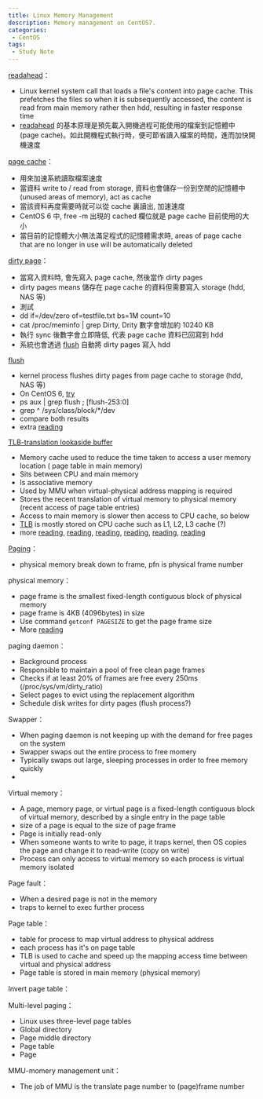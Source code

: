 ```yaml
---
title: Linux Memory Management
description: Memory management on CentOS7.
categories:
 - CentOS
tags:
 - Study Note
---
```


[readahead](https://en.wikipedia.org/wiki/Readahead)：
 - Linux kernel system call that loads a file's content into page cache.  This prefetches the files so when it is subsequently accessed, the content is read from main memory rather then hdd, resulting in faster response time
 - [readahead](http://blog.nutsfactory.net/2008/09/09/readahead-on-eeepc/) 的基本原理是預先載入開機過程可能使用的檔案到記憶體中 (page cache)。如此開機程式執行時，便可節省讀入檔案的時間，進而加快開機速度

[page cache](https://www.thomas-krenn.com/en/wiki/Linux_Page_Cache_Basics)：
 - 用來加速系統讀取檔案速度
 - 當資料 write to / read from storage, 資料也會儲存一份到空閒的記憶體中 (unused areas of memory), act as cache
 - 當該資料再度需要時就可以從 cache 裏讀出, 加速速度
 - CentOS 6 中, free -m 出現的 cached 欄位就是 page cache 目前使用的大小
 - 當目前的記憶體大小無法滿足程式的記憶體需求時, areas of page cache that are no longer in use will be automatically deleted

[dirty page](https://www.thomas-krenn.com/en/wiki/Linux_Page_Cache_Basics)：
 - 當寫入資料時, 會先寫入 page cache, 然後當作 dirty pages
 - dirty pages means 儲存在 page cache 的資料但需要寫入 storage (hdd, NAS 等)
 - 測試
  - dd if=/dev/zero of=testfile.txt bs=1M count=10
  - cat /proc/meminfo \| grep Dirty, Drity 數字會增加約 10240 KB
  - 執行 sync 後數字會立即降低, 代表 page cache 資料已回寫到 hdd
  - 系統也會透過 [flush](https://stackoverflow.com/questions/25859996/what-does-flush-2530-in-iotop-file-on-rhel) 自動將 dirty pages 寫入 hdd

[flush](https://stackoverflow.com/questions/25859996/what-does-flush-2530-in-iotop-file-on-rhel)
 - kernel process flushes dirty pages from page cache to storage (hdd, NAS 等)
 - On CentOS 6, [try](https://serverfault.com/questions/500833/what-is-causing-these-flush-processes)
  - ps aux \| grep flush ; [flush-253:0]
  - grep ^ /sys/class/block/\*/dev
  - compare both results
  - extra [reading](https://lwn.net/Articles/326552/)

[TLB-translation lookaside buffer](https://en.wikipedia.org/wiki/Translation_lookaside_buffer)
 - Memory cache used to reduce the time taken to access a user memory location ( page table in main memory)
 - Sits between CPU and main memory
 - Is associative memory
 - Used by MMU when virtual-physical address mapping is required
 - Stores the recent translation of virtual memory to physical memory (recent access of page table entries)
 - Access to main memory is slower then access to CPU cache, so below
 - [TLB](http://www.cis.upenn.edu/~lee/03cse380/lectures/ln11-vm-v6.4pp.pdf) is mostly stored on CPU cache such as L1, L2, L3 cache (?)
 - more [reading](http://www.cs.iit.edu/~cs561/cs351/VM/TLB.html), [reading](https://www.quora.com/Where-in-the-computer-architecture-is-the-page-table-stored-in), [reading](https://whatis.techtarget.com/definition/translation-look-aside-buffer-TLB), [reading](http://blog.xuite.net/tzeng015/twblog/113272471-MMU+%28%E8%BD%89%E9%8C%84%E6%96%BC%E5%A4%A7%E9%BB%91%E7%8B%97%29), [reading](https://www.cnblogs.com/pengdonglin137/p/3362274.html), [reading](https://www.geeksforgeeks.org/whats-difference-between-cpu-cache-and-tlb/)

[Paging](http://mropengate.blogspot.com/2015/01/operating-system-ch8-memory-management.html?m=1)：
 - physical memory break down to frame,  pfn is physical frame number

physical memory：
 - page frame is the smallest fixed-length contiguous block of physical memory
 - page frame is 4KB (4096bytes) in size
 - Use command `getconf PAGESIZE` to get the page frame size
 - More [reading](https://en.wikibooks.org/wiki/The_Linux_Kernel/Memory)

paging daemon：
 - Background process
 - Responsible to maintain a pool of free clean page frames
 - Checks if at least 20% of frames are free every 250ms (/proc/sys/vm/dirty_ratio)
  - Select pages to evict using the replacement algorithm
  - Schedule disk writes for dirty pages (flush process?)

Swapper：
 - When paging daemon is not keeping up with the demand for free pages on the system
 - Swapper swaps out the entire process to free momery
 - Typically swaps out large, sleeping processes in order to free memory quickly
 -

Virtual memory：
 - A page, memory page, or virtual page is a fixed-length contiguous block of virtual memory, described by a single entry in the page table
 - size of a page is equal to the size of page frame
 - Page is initially read-only
 - When someone wants to write to page, it traps kernel, then OS copies the page and change it to read-write (copy on write)
 - Process can only access to virtual memory so each process is virtual memory isolated

Page fault：
 - When a desired page is not in the memory
 - traps to kernel to exec further process

Page table：
 - table for process to map virtual address to physical address
 - each process has it's on page table
 - TLB is used to cache and speed up the mapping access time between virtual and physical address
 - Page table is stored in main memory (physical memory)

Invert page table：

Multi-level paging：
 - Linux uses three-level page tables
  - Global directory
  - Page middle directory
  - Page table
  - Page

MMU-momery management unit：
 - The job of MMU is the translate page number to (page)frame number
